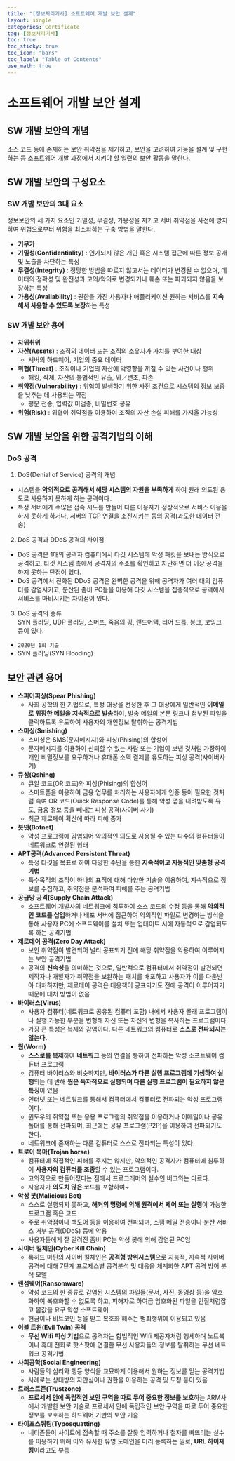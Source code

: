 ```yaml
---
title: "[정보처리기사] 소프트웨어 개발 보안 설계"
layout: single
categories: Certificate
tag: [정보처리기사]
toc: true
toc_sticky: true
toc_icon: "bars"
toc_label: "Table of Contents"
use_math: true
---
```


# 소프트웨어 개발 보안 설계
## SW 개발 보안의 개념
소스 코드 등에 존재하는 보안 취약점을 제거하고, 보안을 고려하여 기능을 설계 및 구현하는 등 소프트웨어 개발 과정에서 지켜야 할 일련의 보안 활동을 말한다.

## SW 개발 보안의 구성요소
### SW 개발 보안의 3대 요소
정보보안의 세 가지 요소인 기밀성, 무결성, 가용성을 지키고 서버 취약점을 사전에 방지하여 위협으로부터 위험을 최소화하는 구축 방법을 말한다.
- **기무가**
- **기밀성(Confidentiality)**	: 인가되지 않은 개인 혹은 시스템 접근에 따른 정보 공개 및 노출을 차단하는 특성
- **무결성(Integrity)** : 정당한 방법을 따르지 않고서는 데이터가 변경될 수 없으며, 데이터의 정확성 및 완전성과 고의/악의로 변경되거나 훼손 또는 파괴되지 않음을 보장하는 특성​
- **가용성(Availability)** : 권한을 가진 사용자나 애플리케이션 원하는 서비스를 **지속해서 사용할 수 있도록 보장**하는 특성

### SW 개발 보안 용어
- **자위취위**
- **자산(Assets)** : 조직의 데이터 또는 조직의 소유자가 가치를 부여한 대상
  - 서버의 하드웨어, 기업의 중요 데이터
- **위협(Threat)** : 조직이나 기업의 자산에 악영향을 끼칠 수 있는 사건이나 행위
  - 해킹, 삭제, 자산의 불법적인 유출, 위／변조, 파손
- **취약점(Vulnerability)** : 위협이 발생하기 위한 사전 조건으로 시스템의 정보 보증을 낮추는 데 사용되는 약점
  - 평문 전송, 입력값 미검증, 비밀번호 공유
- **위험(Risk)** : 위협이 취약점을 이용하여 조직의 자산 손실 피해를 가져올 가능성

## SW 개발 보안을 위한 공격기법의 이해
### DoS 공격
1. DoS(Denial of Service) 공격의 개념
- 시스템을 **악의적으로 공격해서 해당 시스템의 자원을 부족하게** 하여 원래 의도된 용도로 사용하지 못하게 하는 공격이다．
- 특정 서버에게 수많은 접속 시도를 만들어 다른 이용자가 정상적으로 서비스 이용을 하지 못하게 하거나, 서버의 TCP 연결을 소진시키는 등의 공격(과도한 데이터 전송)

2. DoS 공격과 DDoS 공격의 차이점
- DoS 공격은 1대의 공격자 컴퓨터에서 타깃 시스템에 악성 패킷을 보내는 방식으로 공격하고, 타깃 시스템 측에서 공격자의 주소를 확인하고 차단하면 더 이상 공격을 하지 못하는 단점이 있다.
- DoS 공격에서 진화된 DDoS 공격은 완벽한 공격을 위해 공격자가 여러 대의 컴퓨터를 감염시키고, 분산된 좀비 PC들을 이용해 타깃 시스템을 집중적으로 공격해서 서비스를 마비시키는 차이점이 있다.

3. DoS 공격의 종류  
SYN 플러딩, UDP 플러딩, 스머프, 죽음의 핑, 랜드어택, 티어 드롭, 봉크, 보잉크 등이 있다.
- `2020년 1회 기출`
- SYN 플러딩(SYN Flooding)


## 보안 관련 용어
- **스피어피싱(Spear Phishing)**
  - 사회 공학의 한 기법으로, 특정 대상을 선정한 후 그 대상에게 일반적인 **이메일로 위장한 메일을 지속적으로 발송**하여, 발송 메일의 본문 링크나 첨부된 파일을 클릭하도록 유도하여 사용자의 개인정보 탈취하는 공격기법
- **스미싱(Smishing)**
  - 스미싱은 SMS(문자메시지)와 피싱(Phising)의 합성어
  - 문자메시지를 이용하여 신뢰할 수 있는 사람 또는 기업이 보낸 것처럼 가장하여 개인 비밀정보를 요구하거나 휴대폰 소액 결제를 유도하는 피싱 공격(사이버사기)
- **큐싱(Qshing)**
  - 큐알 코드(OR 코드)와 피싱(Phising)의 합성어
  - 스마트폰을 이용하여 금융 업무를 처리하는 사용자에게 인증 등이 필요한 것처럼 속여 OR 코드(Ouick Response Code)를 통해 악성 앱을 내려받도록 유도, 금융 정보 등을 빼내는 피싱 공격(사이버 사기)
  - 최근 제로페이 확산에 따라 피해 증가
- **봇넷(Botnet)**
  - 악성 프로그램에 감염되어 악의적인 의도로 사용될 수 있는 다수의 컴퓨터들이 네트워크로 연결된 형태
- **APT공격(Advanced Persistent Threat)**
  - 특정 타깃을 목표로 하여 다양한 수단을 통한 **지속적이고 지능적인 맞춤형 공격기법**
  - 특수목적의 조직이 하나의 표적에 대해 다양한 기술을 이용하여, 지속적으로 정보를 수집하고, 취약점을 분석하여 피해를 주는 공격기법
- **공급망 공격(Supply Chain Attack)**
  - 소프트웨어 개발사의 네트워크에 침투하여 소스 코드의 수정 등을 통해 **악의적인 코드를 삽입**하거나 배포 서버에 접근하여 악의적인 파일로 변경하는 방식을 통해 사용자 PC에 소프트웨어를 설치 또는 업데이트 시에 자동적으로 감염되도록 하는 공격기법
- **제로데이 공격(Zero Day Attack)**
  - 보안 취약점이 발견되어 널리 공표되기 전에 해당 취약점을 악용하여 이루어지는 보안 공격기법
  - 공격의 **신속성**을 의미하는 것으로, 일반적으로 컴퓨터에서 취약점이 발견되면 제작자나 개발자가 취약점을 보완하는 패치를 배포하고 사용자가 이를 다운받아 대처하지만, 제로데이 공격은 대응책이 공표되기도 전에 공격이 이루어지기 때문에 대처 방법이 없음
- **바이러스(Virus)**
  - 사용자 컴퓨터(네트워크로 공유된 컴퓨터 포함) 내에서 사용자 몰래 프로그램이나 실행 가능한 부분을 변형해 자신 또는 자신의 변형을 복사하는 프로그램이다.
  - 가장 큰 특성은 복제와 감염이다. 다른 네트워크의 컴퓨터로 **스스로 전파되지는 않는다.**
- **웜(Worm)**
  - **스스로를 복제**하여 **네트워크** 등의 연결을 통하여 전파하는 악성 소프트웨어 컴퓨터 프로그램
  - 컴퓨터 바이러스와 비슷하지만, **바이러스가 다른 실행 프로그램에 기생하여 실행**되는 데 반해 **웜은 독자적으로 실행되며 다른 실행 프로그램이 필요하지 않은 특징**이 있음
  - 인터넷 또는 네트워크를 통해서 컴퓨터에서 컴퓨터로 전파되는 악성 프로그램이다.
  - 윈도우의 취약점 또는 응용 프로그램의 취약점을 이용하거나 이메일이나 공유 폴더를 통해 전파되며, 최근에는 공유 프로그램(P2P)을 이용하여 전파되기도 한다.
  - 네트워크에 존재하는 다른 컴퓨터로 스스로 전파되는 특성이 있다.
- **트로이 목마(Trojan horse)**
  - 컴퓨터에 직접적인 피해를 주지는 않지만, 악의적인 공격자가 컴퓨터에 침투하여 **사용자의 컴퓨터를 조종**할 수 있는 프로그램이다.
  - 고의적으로 만들어졌다는 점에서 프로그래머의 실수인 버그와는 다르다.
  - 사용자가 **의도치 않은 코드**를 포함하여~
- **악성 봇(Malicious Bot)**
  - 스스로 실행되지 못하고, **해커의 명령에 의해 원격에서 제어 또는 실행**이 가능한 프로그램 혹은 코드
  - 주로 취약점이나 백도어 등을 이용하여 전파되며, 스팸 메일 전송이나 분산 서비스 거부 공격(DDoS) 등에 악용
  - 사용자들에게 잘 알려진 좀비 PC는 악성 봇에 의해 감염된 PC임
- **사이버 킬체인(Cyber Kill Chain)**
  - 록히드 마틴의 사이버 킬체인은 **공격형 방위시스템**으로 지능적, 지속적 사이버 공격에 대해 7단계 프로제스별 공격분석 및 대응을 체계화한 APT 공격 방어 분석 모델
- **랜섬웨어(Ransomware)**
  - 악성 코드의 한 종류로 감염된 시스템의 파일들(문서, 사진, 동영상 등)을 암호화하여 복호화할 수 없도록 하고, 피해자로 하여금 암호화된 파일을 인질처럼잡고 몸값을 요구 악성 소프트웨어
  - 현금이나 비트코인 등을 받고 복호화 해주는 범죄행위에 이용되고 있음
- **이블 트윈(Evil Twin) 공격**
  - **무선 Wifi 피싱 기법**으로 공격자는 합법적인 Wifi 제공자처럼 행세하며 노트북이나 휴대 전화로 핫스팟에 연결한 무선 사용자들의 정보를 탈취하는 무선 네트워크 공격기법
- **사회공학(Social Engineering)**
  - 사람들의 심리와 행등 양식을 교묘하게 이용해서 원하는 정보를 얻는 공격기법
  - 사례로는 상대방의 자만심이나 권한을 이용하는 공격 및 도청 등이 있음
- **트러스트존(Trustzone)**
  - **프로세서 안에 독립적인 보안 구역을 따로 두어 중요한 정보를 보호**하는 ARM사에서 개발한 보안 기술로 프로세서 안에 독립적인 보안 구역을 따로 두어 중요한 정보를 보호하는 하드웨어 기반의 보안 기술
- **타이포스쿼팅(Typosquatting)**
  - 네티즌들이 사이트에 접속할 때 주소를 잘못 입력하거나 철자를 빠뜨리는 실수를 이용하기 위해 이와 유사한 유명 도메인을 미리 등록하는 일로, **URL 하이재킹**이라고도 부름
